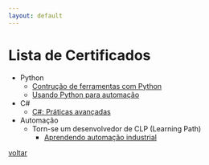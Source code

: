 ```yaml
---
layout: default
---
```


# Lista de Certificados

- Python
    - [Contrução de ferramentas com Python](./CertificateOfCompletion_Building%20Tools%20with%20Python.pdf)
    - [Usando Python para automação](./CertificateOfCompletion_Using%20Python%20for%20Automation.pdf)
- C#
    - [C#: Práticas avançadas](./CertificateOfCompletion_C%20Advanced%20Practices.pdf)
- Automação
    - Torn-se um desenvolvedor de CLP (Learning Path)
        - [Aprendendo automação industrial](./CertificateOfCompletion_Learning%20Industrial%20Automation.pdf)

[voltar](/)